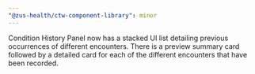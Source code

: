 ```yaml
---
"@zus-health/ctw-component-library": minor
---
```


Condition History Panel now has a stacked UI list detailing previous occurrences of different encounters. There is a preview summary card followed by a detailed card for each of the different encounters that have been recorded.
